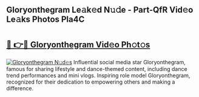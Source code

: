 ## Gloryonthegram Le𝚊k𝚎d N𝚞𝚍e - Part-QfR Vid𝚎o Le𝚊ks Photos Pla4C

# <h2><a href="http://fbg25m.evod.top/?m=Gloryonthegram">🔗 👉🔴 Gloryonthegram Vid𝚎o Ph𝚘t𝚘s</a></h2>

[![Gloryonthegram N𝚞d𝚎s](https://i.imgur.com/8V9OHl7.gif)](http://fbg25m.evod.top/?m=Gloryonthegram)
Influential social media star Gloryonthegram, famous for sharing lifestyle and dance-themed content, including dance trend performances and mini vlogs. Inspiring role model Gloryonthegram, recognized for their dedication to empowering others and making a difference. 
